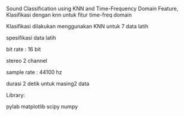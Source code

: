 Sound Classification using KNN and Time-Frequency Domain Feature, Klasifikasi dengan knn untuk fitur time-freq domain 

Klasifikasi dilakukan menggunakan KNN untuk 7 data latih

spesifikasi data latih

bit rate : 16 bit

stereo 2 channel

sample rate : 44100 hz

durasi 2 detik untuk masing2 data


Library:

pylab
matplotlib
scipy
numpy

